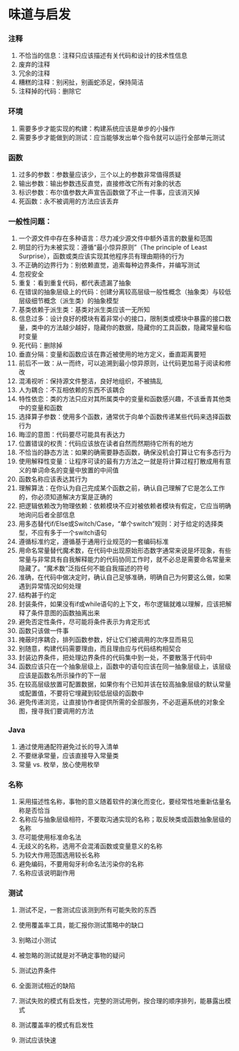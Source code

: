 味道与启发
=================
### 注释
1. 不恰当的信息：注释只应该描述有关代码和设计的技术性信息
2. 废弃的注释
3. 冗余的注释
4. 糟糕的注释：别闲扯，别画蛇添足，保持简洁
5. 注释掉的代码：删除它

### 环境
1. 需要多步才能实现的构建：构建系统应该是单步的小操作
2. 需要多步才能做到的测试：应当能够发出单个指令就可以运行全部单元测试

### 函数
1. 过多的参数：参数量应该少，三个以上的参数非常值得质疑
2. 输出参数：输出参数违反直觉，直接修改它所有对象的状态
3. 标识参数：布尔值参数大声宣告函数做了不止一件事，应该消灭掉
4. 死函数：永不被调用的方法应该丢弃

### 一般性问题：
1. 一个源文件中存在多种语言：尽力减少源文件中额外语言的数量和范围
2. 明显的行为未被实现：遵循“最小惊异原则”（The principle of Least Surprise），函数或类应该实现其他程序员有理由期待的行为
3. 不正确的边界行为：别依赖直觉，追索每种边界条件，并编写测试
4. 忽视安全
5. 重复：看到重复代码，都代表遗漏了抽象
6. 在错误的抽象层级上的代码：创建分离较高层级一般性概念（抽象类）与较低层级细节概念（派生类）的抽象模型
7. 基类依赖于派生类：基类对派生类应该一无所知
8. 信息过多：设计良好的模块有着非常小的接口，限制类或模块中暴露的接口数量，类中的方法越少越好，隐藏你的数据，隐藏你的工具函数，隐藏常量和临时变量
9. 死代码：删除掉
10. 垂直分隔：变量和函数应该在靠近被使用的地方定义，垂直距离要短
11. 前后不一致：从一而终，可以追溯到最小惊异原则，让代码更加易于阅读和修改
12. 混淆视听：保持源文件整洁，良好地组织，不被搞乱
13. 人为耦合：不互相依赖的东西不该耦合
14. 特性依恋：类的方法只应对其所属类中的变量和函数感兴趣，不该垂青其他类中的变量和函数
15. 选择算子参数：使用多个函数，通常优于向单个函数传递某些代码来选择函数行为
16. 晦涩的意图：代码要尽可能具有表达力
17. 位置错误的权责：代码应该放在读者自然而然期待它所有的地方
18. 不恰当的静态方法：如果的确需要静态函数，确保没机会打算让它有多态行为
19. 使用解释性变量：让程序可读的最有力方法之一就是将计算过程打散成用有意义的单词命名的变量中放置的中间值
20. 函数名称应该表达其行为
21. 理解算法：在你认为自己完成某个函数之前，确认自己理解了它是怎么工作的，你必须知道解决方案是正确的
22. 把逻辑依赖改为物理依赖：依赖模块不应对被依赖者模块有假定，它应当明确地询问后者全部信息
23. 用多态替代if/Else或Switch/Case，“单个switch”规则：对于给定的选择类型，不应有多于一个switch语句
24. 遵循标准约定，遵循基于通用行业规范的一套编码标准
25. 用命名常量替代魔术数，在代码中出现原始形态数字通常来说是坏现象，有些常量与非常具有自我解释能力的代码协同工作时，就不必总是需要命名常量来隐藏了。“魔术数”泛指任何不能自我描述的符号
26. 准确，在代码中做决定时，确认自己足够准确，明确自己为何要这么做，如果遇到异常情况如何处理
27. 结构甚于约定
28. 封装条件，如果没有if或while语句的上下文，布尔逻辑就难以理解，应该把解释了条件意图的函数抽离出来
29. 避免否定性条件，尽可能将条件表示为肯定形式
30. 函数只该做一件事
31. 掩蔽时序耦合，排列函数参数，好让它们被调用的次序显而易见
32. 别随意，构建代码需要理由，而且理由应与代码结构相契合
33. 封装边界条件，把处理边界条件的代码集中到一处，不要散落于代码中
34. 函数应该只在一个抽象层级上，函数中的语句应该在同一抽象层级上，该层级应该是函数名所示操作的下一层
35. 在较高层级放置可配置数据，如果你有个已知并该在较高抽象层级的默认常量或配置值，不要将它埋藏到较低层级的函数中
36. 避免传递浏览，让直接协作者提供所需的全部服务，不必逛遍系统的对象全图，搜寻我们要调用的方法

### Java
1. 通过使用通配符避免过长的导入清单
2. 不要继承常量，应该直接导入常量类
3. 常量 vs.  枚举，放心使用枚举

### 名称
1. 采用描述性名称，事物的意义随着软件的演化而变化，要经常性地重新估量名称是否恰当
2. 名称应与抽象层级相符，不要取沟通实现的名称；取反映类或函数抽象层级的名称
3. 尽可能使用标准命名法
4. 无歧义的名称，选用不会混淆函数或变量意义的名称
5. 为较大作用范围选用较长名称
6. 避免编码，不要用匈牙利命名法污染你的名称
7. 名称应该说明副作用

### 测试

1. 测试不足，一套测试应该测到所有可能失败的东西

2. 使用覆盖率工具，能汇报你测试策略中的缺口

3. 别略过小测试

4. 被忽略的测试就是对不确定事物的疑问

5. 测试边界条件

6. 全面测试相近的缺陷

7. 测试失败的模式有启发性，完整的测试用例，按合理的顺序排列，能暴露出模式

8. 测试覆盖率的模式有启发性

9. 测试应该快速
